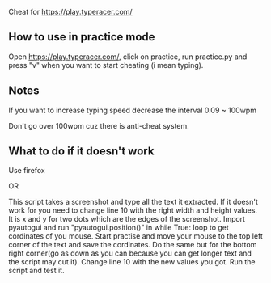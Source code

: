 Cheat for https://play.typeracer.com/
 
## How to use in practice mode
Open https://play.typeracer.com/, click on practice, run practice.py and press "v" when you want to start cheating (i mean typing).

## Notes

If you want to increase typing speed decrease the interval
0.09 ~ 100wpm

Don't go over 100wpm cuz there is anti-cheat system.

## What to do if it doesn't work

Use firefox

OR

This script takes a screenshot and type all the text it extracted. If it doesn't work for you need to change line 10 with the right width and height values. It is x and y for two dots which are the edges of the screenshot. Import pyautogui and run "pyautogui.position()" in while True: loop to get cordinates of you mouse. Start practise and move your mouse to the top left corner of the text and save the cordinates. Do the same but for the bottom right corner(go as down as you can because you can get longer text and the script may cut it). Change line 10 with the new values you got. Run the script and test it.
